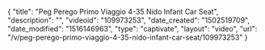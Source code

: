 {
    "title": "Peg Perego Primo Viaggio 4-35 Nido Infant Car Seat",
    "description": "",
    "videoid": "109973253",
    "date_created": "1502519709",
    "date_modified": "1516146963",
    "type": "captivate",
    "layout": "video",
    "url": "\/v\/peg-perego-primo-viaggio-4-35-nido-infant-car-seat\/109973253"
}